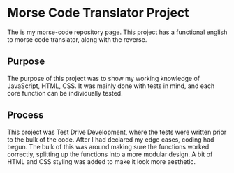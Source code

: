 # Morse Code Translator Project

The is my morse-code repository page. This project has a functional english to morse code translator, along with the reverse.

## Purpose

The purpose of this project was to show my working knowledge of JavaScript, HTML, CSS. It was mainly done with tests in mind, and each core function can be individually tested.

## Process

This project was Test Drive Development, where the tests were written prior to the bulk of the code. After I had declared my edge cases, coding had begun. The bulk of this was around making sure the functions worked correctly, splitting up the functions into a more modular design. A bit of HTML and CSS styling was added to make it look more aesthetic.
